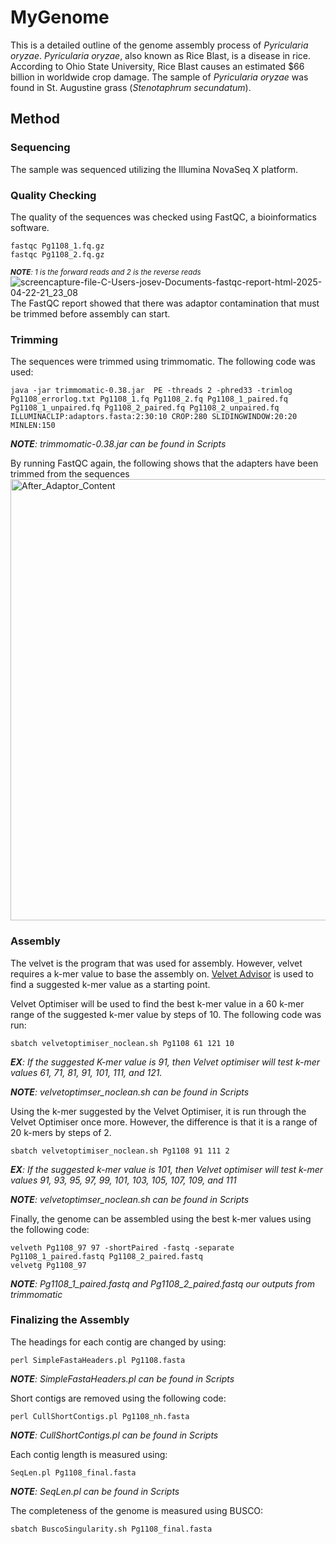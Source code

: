 # MyGenome
This is a detailed outline of the genome assembly process of <em>Pyricularia oryzae</em>. <em>Pyricularia oryzae</em>, also known as Rice Blast, is a disease in rice. According to Ohio State University, Rice Blast causes an estimated $66 billion in worldwide crop damage. The sample of <em>Pyricularia oryzae</em> was found in St. Augustine grass (<em>Stenotaphrum secundatum</em>).
## Method
### Sequencing 
The sample was sequenced utilizing the Illumina NovaSeq X platform.
### Quality Checking
The quality of the sequences was checked using FastQC, a bioinformatics software.
```
fastqc Pg1108_1.fq.gz
fastqc Pg1108_2.fq.gz
```
<small><em><b>NOTE</b>: 1 is the forward reads and 2 is the reverse reads</em></small>
![screencapture-file-C-Users-josev-Documents-fastqc-report-html-2025-04-22-21_23_08](https://github.com/user-attachments/assets/acd9f243-c14d-4820-a1e6-f5ff9651c406)
The FastQC report showed that there was adaptor contamination that must be trimmed before assembly can start.
### Trimming
The sequences were trimmed using trimmomatic. The following code was used:
```
java -jar trimmomatic-0.38.jar  PE -threads 2 -phred33 -trimlog Pg1108_errorlog.txt Pg1108_1.fq Pg1108_2.fq Pg1108_1_paired.fq Pg1108_1_unpaired.fq Pg1108_2_paired.fq Pg1108_2_unpaired.fq ILLUMINACLIP:adaptors.fasta:2:30:10 CROP:280 SLIDINGWINDOW:20:20 MINLEN:150
```
<em><b>NOTE</b>: trimmomatic-0.38.jar can be found in Scripts </em>

By running FastQC again, the following shows that the adapters have been trimmed from the sequences 
<img width="706" alt="After_Adaptor_Content" src="https://github.com/user-attachments/assets/0c82b63c-f154-4a61-b1e1-e103b0a58aba" />
### Assembly
The velvet is the program that was used for assembly. However, velvet requires a k-mer value to base the assembly on. <a href = https://dna.med.monash.edu/~torsten/velvet_advisor/> Velvet Advisor</a> is used to find a suggested k-mer value as a starting point.

Velvet Optimiser will be used to find the best k-mer value in a 60 k-mer range of the suggested k-mer value by steps of 10. The following code was run:
```
sbatch velvetoptimiser_noclean.sh Pg1108 61 121 10
```
<em><b>EX</b>: If the suggested K-mer value is 91, then Velvet optimiser will test k-mer values 61, 71, 81, 91, 101, 111, and 121.</em>

<em><b>NOTE</b>: velvetoptimser_noclean.sh can be found in Scripts </em>

Using the k-mer suggested by the Velvet Optimiser, it is run through the Velvet Optimiser once more. However, the difference is that it is a range of 20 k-mers by steps of 2. 
```
sbatch velvetoptimiser_noclean.sh Pg1108 91 111 2
```
<em><b>EX</b>: If the suggested k-mer value is 101, then Velvet optimiser will test k-mer values 91, 93, 95, 97, 99, 101, 103, 105, 107, 109, and 111 </em>

<em><b>NOTE</b>: velvetoptimser_noclean.sh can be found in Scripts </em>

Finally, the genome can be assembled using the best k-mer values using the following code:
```
velveth Pg1108_97 97 -shortPaired -fastq -separate Pg1108_1_paired.fastq Pg1108_2_paired.fastq
velvetg Pg1108_97
```
<em><b>NOTE</b>: Pg1108_1_paired.fastq and Pg1108_2_paired.fastq our outputs from trimmomatic </em>
### Finalizing the Assembly
The headings for each contig are changed by using:
```
perl SimpleFastaHeaders.pl Pg1108.fasta
```
<em><b>NOTE</b>: SimpleFastaHeaders.pl can be found in Scripts </em>

Short contigs are removed using the following code:
```
perl CullShortContigs.pl Pg1108_nh.fasta
```
<em><b>NOTE</b>: CullShortContigs.pl can be found in Scripts </em>

Each contig length is measured using:
```
SeqLen.pl Pg1108_final.fasta
```
<em><b>NOTE</b>: SeqLen.pl can be found in Scripts </em>

The completeness of the genome is measured using BUSCO:
```
sbatch BuscoSingularity.sh Pg1108_final.fasta
```








